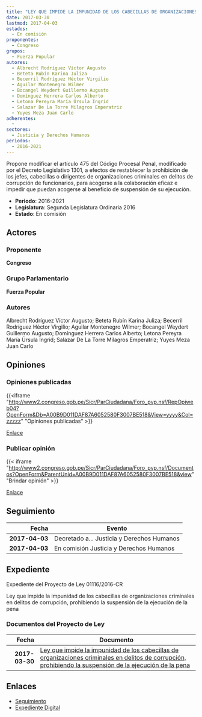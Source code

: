 ```yaml
---
title: "LEY QUE IMPIDE LA IMPUNIDAD DE LOS CABECILLAS DE ORGANIZACIONES CRIMINALES EN DELITOS DE CORRUPCIÓN, PROHIBIENDO LA SUSPENSIÓN DE LA EJECUCIÓN DE LA PENA"
date: 2017-03-30
lastmod: 2017-04-03
estados: 
  - En comisión
proponentes: 
  - Congreso
grupos: 
  - Fuerza Popular
autores: 
  - Albrecht Rodríguez Víctor Augusto
  - Beteta Rubín Karina Juliza
  - Becerril Rodríguez Héctor Virgilio
  - Aguilar Montenegro Wilmer
  - Bocangel Weydert Guillermo Augusto
  - Domínguez Herrera Carlos Alberto
  - Letona Pereyra María Úrsula Ingrid
  - Salazar De La Torre Milagros Emperatriz
  - Yuyes Meza Juan Carlo
adherentes: 
  - 
sectores: 
  - Justicia y Derechos Humanos
periodos: 
  - 2016-2021
---
```


Propone modificar el artículo 475 del Código Procesal Penal, modificado por el Decreto Legislativo 1301, a efectos de restablecer la prohibición de los jefes, cabecillas o dirigentes de organizaciones criminales en delitos de corrupción de funcionarios, para acogerse a la colaboración eficaz e impedir que puedan acogerse al beneficio de suspensión de su ejecución.

- **Periodo**: 2016-2021
- **Legislatura**: Segunda Legislatura Ordinaria 2016
- **Estado**: En comisión

## Actores

### Proponente

**Congreso**

### Grupo Parlamentario

**Fuerza Popular**

### Autores

Albrecht Rodríguez Víctor Augusto; Beteta Rubín Karina Juliza; Becerril Rodríguez Héctor Virgilio; Aguilar Montenegro Wilmer; Bocangel Weydert Guillermo Augusto; Domínguez Herrera Carlos Alberto; Letona Pereyra María Úrsula Ingrid; Salazar De La Torre Milagros Emperatriz; Yuyes Meza Juan Carlo


## Opiniones

### Opiniones publicadas

{{<iframe "http://www2.congreso.gob.pe/Sicr/ParCiudadana/Foro_pvp.nsf/RepOpiweb04?OpenForm&Db=A00B9D011DAF87A6052580F3007BE518&View=yyyy&Col=zzzzz" "Opiniones publicadas" >}}

[Enlace](http://www2.congreso.gob.pe/Sicr/ParCiudadana/Foro_pvp.nsf/RepOpiweb04?OpenForm&Db=A00B9D011DAF87A6052580F3007BE518&View=yyyy&Col=zzzzz)
### Publicar opinión

{{< iframe "http://www2.congreso.gob.pe/Sicr/ParCiudadana/Foro_pvp.nsf/Documentos?OpenForm&ParentUnid=A00B9D011DAF87A6052580F3007BE518&view" "Brindar opinión" >}}

[Enlace](http://www2.congreso.gob.pe/Sicr/ParCiudadana/Foro_pvp.nsf/Documentos?OpenForm&ParentUnid=A00B9D011DAF87A6052580F3007BE518&view)

## Seguimiento

| Fecha | Evento |
|------:|--------|
| **2017-04-03** | Decretado a... Justicia y Derechos Humanos|
| **2017-04-03** | En comisión Justicia y Derechos Humanos|


## Expediente

Expediente del Proyecto de Ley 01116/2016-CR

Ley que impide la impunidad de los cabecillas de organizaciones criminales en delitos de corrupción, prohibiendo la suspensión de la ejecución de la pena


### Documentos del Proyecto de Ley

| Fecha | Documento |
|------:|--------|
| **2017-03-30** | [Ley que impide la impunidad de los cabecillas de organizaciones criminales en delitos de corrupción, prohibiendo la suspensión de la ejecución de la pena](http://www.leyes.congreso.gob.pe/Documentos/2016_2021/Proyectos_de_Ley_y_de_Resoluciones_Legislativas/PL0111620170330.pdf) |

## Enlaces 

- [Seguimiento](http://www2.congreso.gob.pe/Sicr/TraDocEstProc/CLProLey2016.nsf/f7fff46988ca05b1052578e100829cc7/c2c5b72db959e342052580f3006f0b87?OpenDocument)
- [Expediente Digital](http://www2.congreso.gob.pe/Sicr/TraDocEstProc/CLProLey2016.nsf/f7fff46988ca05b1052578e100829cc7/c2c5b72db959e342052580f3006f0b87?OpenDocument&Click=05257FB7005EB655.eb71d0cf91d8294e05256cdf006b5706/$Body/0.1C6C)
